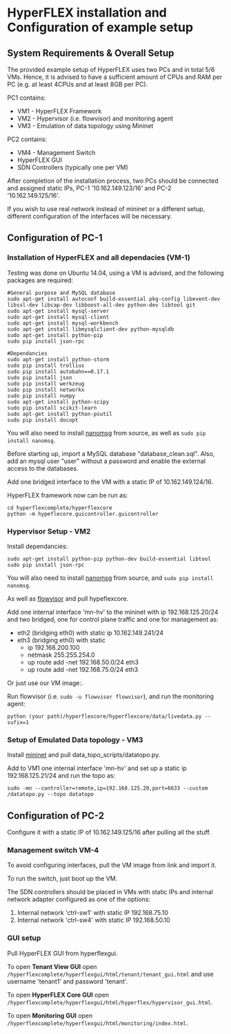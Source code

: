 # HyperFLEX installation and Configuration of example setup

## System Requirements & Overall Setup

The provided example setup of HyperFLEX uses two PCs and in total 5/6 VMs. Hence, it is advised to have a sufficient amount of CPUs and RAM per PC (e.g. at least 4CPUs and at least 8GB per PC).

PC1 contains:

* VM1 - HyperFLEX Framework
* VM2 - Hypervisor (i.e. flowvisor) and monitoring agent
* VM3 - Emulation of data topology using Mininet 

PC2 contains:

* VM4 - Management Switch
* HyperFLEX GUI
* SDN Controllers (typically one per VM)

After completion of the installation process, two PCs should be connected and assigned static IPs, PC-1 '10.162.149.123/16' and PC-2 '10.162.149.125/16'. 

If you wish to use real network instead of mininet or a different setup, different configuration of the interfaces will be necessary.

## Configuration of PC-1

### Installation of HyperFLEX and all dependacies (VM-1)

Testing was done on Ubuntu 14.04, using a VM is advised, and the following packages are required:

```
#General purpose and MySQL database
sudo apt-get install autoconf build-essential pkg-config libevent-dev libssl-dev libcap-dev libboost-all-dev python-dev libtool git
sudo apt-get install mysql-server
sudo apt-get install mysql-client
sudo apt-get install mysql-workbench
sudo apt-get install libmysqlclient-dev python-mysqldb
sudo apt-get install python-pip
sudo pip install json-rpc

#Dependancies
sudo apt-get install python-storm
sudo pip install trollius
sudo pip install autobahn==0.17.1
sudo pip install json
sudo pip install werkzeug
sudo pip install networkx
sudo pip install numpy
sudo apt-get install python-scipy
sudo pip install scikit-learn
sudo apt-get install python-psutil
sudo pip install docopt
```

You will also need to install [nanomsg](https://github.com/nanomsg/nanomsg) from source, as well as `sudo pip install nanomsg`.

Before starting up, import a MySQL database "database_clean.sql". Also, add an mysql user "user" without a password and enable the external access to the databases.   

Add one bridged interface to the VM with a static IP of 10.162.149.124/16.

HyperFLEX framework now can be run as:

```
cd hyperflexcomplete/hyperflexcore
python -m hypeflecore.guicontroller.guicontroller
```

### Hypervisor Setup - VM2

Install dependancies:
```
sudo apt-get install python-pip python-dev build-essential libtool
sudo pip install json-rpc
```
You will also need to install [nanomsg](https://github.com/nanomsg/nanomsg) from source, and `sudo pip install nanomsg`. 

As well as [flowvisor](https://github.com/opennetworkinglab/flowvisor) and pull hypeflexcore.

Add one internal interface 'mn-hv' to the mininet with ip 192.168.125.20/24 and two bridged, one for control plane traffic and one for management as:

* eth2 (bridging eth0) with static ip 10.162.149.241/24
* eth3 (bridging eth0) with static
    * ip 192.168.200.100
    * netmask 255.255.254.0
    * up route add -net 192.168.50.0/24 eth3
    * up route add -net 192.168.75.0/24 eth3  

Or just use our VM image:.  

Run flowvisor (i.e. `sudo -u flowvisor flowvisor`), and run the monitoring agent:
```
python (your path)/hyperflexcore/hyperflexcore/data/livedata.py --sufix=1
```
### Setup of Emulated Data topology - VM3

Install [mininet](http://mininet.org/) and pull data_topo_scripts/datatopo.py.

Add to VM1 one internal interface 'mn-hv' and set up a static ip 192.168.125.21/24 and run the topo as:
```
sudo -mn --controller=remote,ip=192.168.125.20,port=6633 --custom /datatopo.py --topo datatopo
```  


## Configuration of PC-2

Configure it with a static IP of 10.162.149.125/16 after pulling all the stuff.

### Management switch VM-4

To avoid configuring interfaces, pull the VM image from link and import it.

To run the switch, just boot up the VM.

The SDN controllers should be placed in VMs with static IPs and internal network adapter configured as one of the options:
1) Internal network 'ctrl-sw1' with static IP 192.168.75.10 
2) Internal network 'ctrl-sw4' with static IP 192.168.50.10

### GUI setup

Pull HyperFLEX GUI from hyperflexgui.

To open **Tenant View GUI** open `/hyperflexcomplete/hyperflexgui/html/tenant/tenant_gui.html` and use username 'tenant1' and password 'tenant'.

To open **HyperFLEX Core GUI** open `/hyperflexcomplete/hyperflexgui/html/hyperflex/hypervisor_gui.html`.

To open **Monitoring GUI** open `/hyperflexcomplete/hyperflexgui/html/monitoring/index.html`.